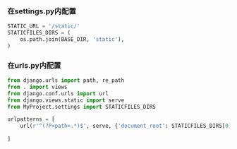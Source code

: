 ### 在settings.py内配置
```python
STATIC_URL = '/static/'
STATICFILES_DIRS = (
    os.path.join(BASE_DIR, 'static'),
)
```

### 在urls.py内配置
```python
from django.urls import path, re_path
from . import views
from django.conf.urls import url
from django.views.static import serve
from MyProject.settings import STATICFILES_DIRS

urlpatterns = [
    url(r'^(?P<path>.*)$', serve, {'document_root': STATICFILES_DIRS[0]}),
    
]
```
